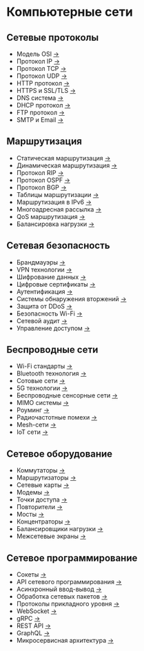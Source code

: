 # Компьютерные сети

## Сетевые протоколы
- Модель OSI [→](/notes/osi_model.md)
- Протокол IP [→](/notes/ip_protocol.md)
- Протокол TCP [→](/notes/tcp_protocol.md)
- Протокол UDP [→](/notes/udp_protocol.md)
- HTTP протокол [→](/notes/http_protocol.md)
- HTTPS и SSL/TLS [→](/notes/https_ssl.md)
- DNS система [→](/notes/dns_system.md)
- DHCP протокол [→](/notes/dhcp_protocol.md)
- FTP протокол [→](/notes/ftp_protocol.md)
- SMTP и Email [→](/notes/smtp_email.md)

## Маршрутизация
- Статическая маршрутизация [→](/notes/static_routing.md)
- Динамическая маршрутизация [→](/notes/dynamic_routing.md)
- Протокол RIP [→](/notes/rip_protocol.md)
- Протокол OSPF [→](/notes/ospf_protocol.md)
- Протокол BGP [→](/notes/bgp_protocol.md)
- Таблицы маршрутизации [→](/notes/routing_tables.md)
- Маршрутизация в IPv6 [→](/notes/ipv6_routing.md)
- Многоадресная рассылка [→](/notes/multicast.md)
- QoS маршрутизация [→](/notes/qos_routing.md)
- Балансировка нагрузки [→](/notes/load_balancing.md)

## Сетевая безопасность
- Брандмауэры [→](/notes/firewalls.md)
- VPN технологии [→](/notes/vpn.md)
- Шифрование данных [→](/notes/data_encryption.md)
- Цифровые сертификаты [→](/notes/digital_certificates.md)
- Аутентификация [→](/notes/network_auth.md)
- Системы обнаружения вторжений [→](/notes/ids.md)
- Защита от DDoS [→](/notes/ddos_protection.md)
- Безопасность Wi-Fi [→](/notes/wifi_security.md)
- Сетевой аудит [→](/notes/network_audit.md)
- Управление доступом [→](/notes/access_control.md)

## Беспроводные сети
- Wi-Fi стандарты [→](/notes/wifi_standards.md)
- Bluetooth технология [→](/notes/bluetooth.md)
- Сотовые сети [→](/notes/cellular_networks.md)
- 5G технологии [→](/notes/5g_tech.md)
- Беспроводные сенсорные сети [→](/notes/wsn.md)
- MIMO системы [→](/notes/mimo.md)
- Роуминг [→](/notes/roaming.md)
- Радиочастотные помехи [→](/notes/rf_interference.md)
- Mesh-сети [→](/notes/mesh_networks.md)
- IoT сети [→](/notes/iot_networks.md)

## Сетевое оборудование
- Коммутаторы [→](/notes/switches.md)
- Маршрутизаторы [→](/notes/routers.md)
- Сетевые карты [→](/notes/network_cards.md)
- Модемы [→](/notes/modems.md)
- Точки доступа [→](/notes/access_points.md)
- Повторители [→](/notes/repeaters.md)
- Мосты [→](/notes/bridges.md)
- Концентраторы [→](/notes/hubs.md)
- Балансировщики нагрузки [→](/notes/load_balancers.md)
- Межсетевые экраны [→](/notes/hardware_firewalls.md)

## Сетевое программирование
- Сокеты [→](/notes/sockets.md)
- API сетевого программирования [→](/notes/network_api.md)
- Асинхронный ввод-вывод [→](/notes/async_io.md)
- Обработка сетевых пакетов [→](/notes/packet_processing.md)
- Протоколы прикладного уровня [→](/notes/application_protocols.md)
- WebSocket [→](/notes/websocket.md)
- gRPC [→](/notes/grpc.md)
- REST API [→](/notes/rest_api.md)
- GraphQL [→](/notes/graphql.md)
- Микросервисная архитектура [→](/notes/microservices.md)
